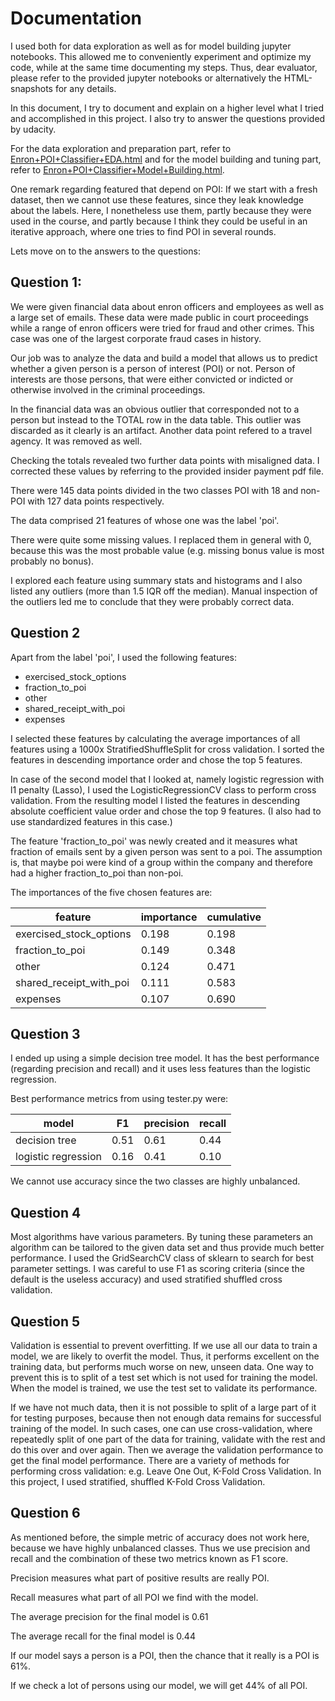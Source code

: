 # Documentation

I used both for data exploration as well as for model building jupyter notebooks.
This allowed me to conveniently experiment and optimize my code, while at the same
time documenting my steps. Thus, dear evaluator, please refer to the provided
jupyter notebooks or alternatively the HTML-snapshots for any details.

In this document, I try to document and explain on a higher level what I tried
and accomplished in this project. I also try to answer the questions provided
by udacity.

For the data exploration and preparation part, refer to
[Enron+POI+Classifier+EDA.html](Enron+POI+Classifier+EDA.html) and for the model building and tuning part, refer to [Enron+POI+Classifier+Model+Building.html](Enron+POI+Classifier+Model+Building.html).

One remark regarding featured that depend on POI: If we start with a fresh
dataset, then we cannot use these features, since they leak knowledge about
the labels. Here, I nonetheless use them, partly because they were used in the
course, and partly because I think they could be useful in an iterative
approach, where one tries to find POI in several rounds.

Lets move on to the answers to the questions:

## Question 1:

We were given financial data about enron officers and employees as well as
a large set of emails. These data were made public in court proceedings while
a range of enron officers were tried for fraud and other crimes. This case
was one of the largest corporate fraud cases in history.

Our job was to analyze the data and build a model that allows us to predict
whether a given person is a person of interest (POI) or not. Person of interests
are those persons, that were either convicted or indicted or otherwise involved
in the criminal proceedings.

In the financial data was an obvious outlier that corresponded not to a person
but instead to the TOTAL row in the data table. This outlier was discarded as it
clearly is an artifact. Another data point refered to a travel agency. It was
removed as well.

Checking the totals revealed two further data points with misaligned data.
I corrected these values by referring to the provided insider payment pdf file.

There were 145 data points divided in the two classes POI with 18 and non-POI
with 127 data points respectively.

The data comprised 21 features of whose one was the label 'poi'.

There were quite some missing values. I replaced them in general with 0, because
this was the most probable value (e.g. missing bonus value is most probably no
bonus).

I explored each feature using summary stats and histograms and I also listed any
outliers (more than 1.5 IQR off the median). Manual inspection of the outliers
led me to conclude that they were probably correct data.

## Question 2

Apart from the label 'poi', I used the following features:

- exercised_stock_options
- fraction_to_poi
- other
- shared_receipt_with_poi
- expenses

I selected these features by calculating the average importances of all
features using a 1000x StratifiedShuffleSplit for cross validation. I sorted
the features in descending importance order and chose the top 5 features.

In case of the second model that I looked at, namely logistic regression
with l1 penalty (Lasso), I used the LogisticRegressionCV class to perform
cross validation. From the resulting model I listed the features in descending
absolute coefficient value order and chose the top 9 features. (I also had to
use standardized features in this case.)

The feature 'fraction_to_poi' was newly created and it measures what fraction
of emails sent by a given person was sent to a poi. The assumption is, that
maybe poi were kind of a group within the company and therefore had a higher fraction_to_poi than non-poi.

The importances of the five chosen features are:

feature                   | importance   | cumulative
------------------------  | ------------ | ----------
exercised_stock_options   | 0.198        | 0.198
fraction_to_poi           | 0.149        | 0.348
other                     | 0.124        | 0.471
shared_receipt_with_poi   | 0.111        | 0.583
expenses                  | 0.107        | 0.690


## Question 3

I ended up using a simple decision tree model. It has the best performance
(regarding precision and recall) and it uses less features than the logistic
regression.

Best performance metrics from using tester.py were:

model                |  F1     | precision    |  recall  
---------------      | ------- | ------------ | --------
decision tree        |  0.51   |   0.61       |    0.44  
logistic regression  |  0.16   |   0.41       |    0.10

We cannot use accuracy since the two classes are highly unbalanced.

## Question 4

Most algorithms have various parameters. By tuning these parameters an
algorithm can be tailored to the given data set and thus provide much better performance. I used the GridSearchCV class of sklearn to search for best
parameter settings. I was careful to use F1 as scoring criteria (since the
default is the useless accuracy) and used stratified shuffled cross validation.

## Question 5

Validation is essential to prevent overfitting. If we use all our data to
train a model, we are likely to overfit the model. Thus, it performs excellent
on the training data, but performs much worse on new, unseen data. One way to
prevent this is to split of a test set which is not used for training the
model. When the model is trained, we use the test set to validate its
performance.

If we have not much data, then it is not possible to split of a large part of
it for testing purposes, because then not enough data remains for successful
training of the model. In such cases, one can use cross-validation, where
repeatedly split of one part of the data for training, validate with the rest
and do this over and over again. Then we average the validation performance
to get the final model performance. There are a variety of methods for
performing cross validation: e.g. Leave One Out, K-Fold Cross Validation.
In this project, I used stratified, shuffled K-Fold Cross Validation.

## Question 6

As mentioned before, the simple metric of accuracy does not work here, because
we have highly unbalanced classes. Thus we use precision and recall and the
combination of these two metrics known as F1 score.

Precision measures what part of positive results are really POI.

Recall measures what part of all POI we find with the model.

The average precision for the final model is 0.61

The average recall for the final model is 0.44

If our model says a person is a POI, then the chance that it really is a POI is 61%.

If we check a lot of persons using our model, we will get 44% of all POI.
